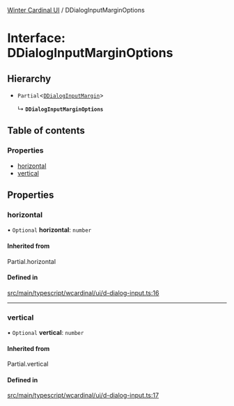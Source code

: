 [Winter Cardinal UI](../README.md) / DDialogInputMarginOptions

# Interface: DDialogInputMarginOptions

## Hierarchy

- `Partial`<[`DDialogInputMargin`](DDialogInputMargin.md)\>

  ↳ **`DDialogInputMarginOptions`**

## Table of contents

### Properties

- [horizontal](DDialogInputMarginOptions.md#horizontal)
- [vertical](DDialogInputMarginOptions.md#vertical)

## Properties

### horizontal

• `Optional` **horizontal**: `number`

#### Inherited from

Partial.horizontal

#### Defined in

[src/main/typescript/wcardinal/ui/d-dialog-input.ts:16](https://github.com/winter-cardinal/winter-cardinal-ui/blob/v0.154.0/src/main/typescript/wcardinal/ui/d-dialog-input.ts#L16)

___

### vertical

• `Optional` **vertical**: `number`

#### Inherited from

Partial.vertical

#### Defined in

[src/main/typescript/wcardinal/ui/d-dialog-input.ts:17](https://github.com/winter-cardinal/winter-cardinal-ui/blob/v0.154.0/src/main/typescript/wcardinal/ui/d-dialog-input.ts#L17)
